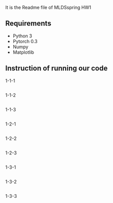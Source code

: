 It is the Readme file of MLDSspring HW1 
## Requirements

- Python 3
- Pytorch 0.3
- Numpy
- Matplotlib

## Instruction of running our code

1-1-1
```

```

1-1-2
```

```

1-1-3
```

```

1-2-1
```

```

1-2-2
```

```

1-2-3
```

```

1-3-1
```

```

1-3-2
```

```

1-3-3
```

```





